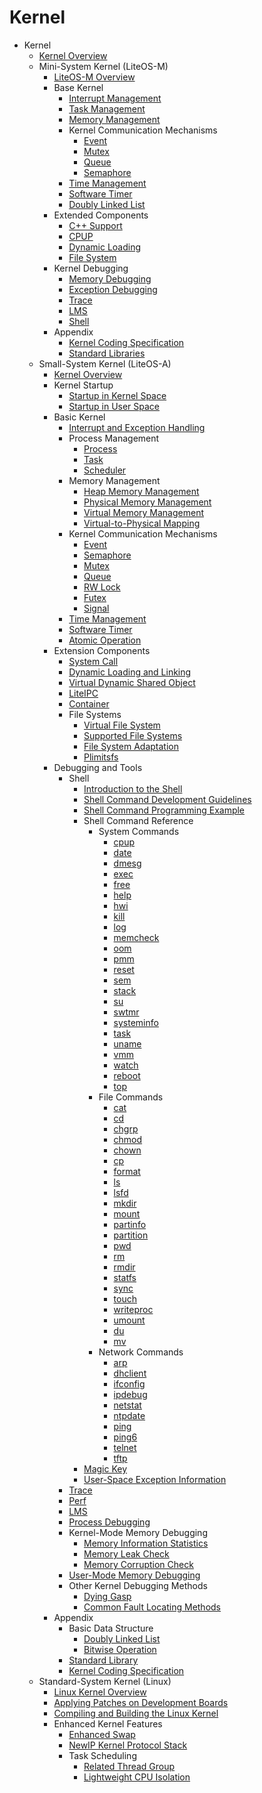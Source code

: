 # Kernel

- Kernel
    - [Kernel Overview](kernel-overview.md)
    - Mini-System Kernel (LiteOS-M)
        - [LiteOS-M Overview](kernel-mini-overview.md)
        - Base Kernel
            - [Interrupt Management](kernel-mini-basic-interrupt.md)
            - [Task Management](kernel-mini-basic-task.md)
            - [Memory Management](kernel-mini-basic-memory.md)
            - Kernel Communication Mechanisms
                - [Event](kernel-mini-basic-ipc-event.md)
                - [Mutex](kernel-mini-basic-ipc-mutex.md)
                - [Queue](kernel-mini-basic-ipc-queue.md)
                - [Semaphore](kernel-mini-basic-ipc-sem.md)
            - [Time Management](kernel-mini-basic-time.md)
            - [Software Timer](kernel-mini-basic-soft.md)
            - [Doubly Linked List](kernel-mini-basic-list.md)
        - Extended Components
            - [C++ Support](kernel-mini-extend-support.md)
            - [CPUP](kernel-mini-extend-cpup.md)
            - [Dynamic Loading](kernel-mini-extend-dynamic-loading.md)
            - [File System](kernel-mini-extend-file.md)
        - Kernel Debugging
            - [Memory Debugging](kernel-mini-memory-debug.md)
            - [Exception Debugging](kernel-mini-memory-exception.md)
            - [Trace](kernel-mini-memory-trace.md)
            - [LMS](kernel-mini-memory-lms.md)
           - [Shell](kernel-mini-debug-shell.md)
        - Appendix
            - [Kernel Coding Specification](kernel-mini-appx-code.md)
            - [Standard Libraries](kernel-mini-appx-lib.md)
    - Small-System Kernel (LiteOS-A)
        - [Kernel Overview](kernel-small-overview.md)
        - Kernel Startup
            - [Startup in Kernel Space](kernel-small-start-kernel.md)
            - [Startup in User Space](kernel-small-start-user.md)
        - Basic Kernel
            - [Interrupt and Exception Handling](kernel-small-basic-interrupt.md)
            - Process Management
                - [Process](kernel-small-basic-process-process.md)
                - [Task](kernel-small-basic-process-thread.md)
                - [Scheduler](kernel-small-basic-process-scheduler.md)
            - Memory Management
                - [Heap Memory Management](kernel-small-basic-memory-heap.md)
                - [Physical Memory Management](kernel-small-basic-memory-physical.md)
		        - [Virtual Memory Management](kernel-small-basic-memory-virtual.md)
		        - [Virtual-to-Physical Mapping](kernel-small-basic-inner-reflect.md)
            - Kernel Communication Mechanisms
               - [Event](kernel-small-basic-trans-event.md)
	           - [Semaphore](kernel-small-basic-trans-semaphore.md)
	           - [Mutex](kernel-small-basic-trans-mutex.md)
               - [Queue](kernel-small-basic-trans-queue.md)
               - [RW Lock](kernel-small-basic-trans-rwlock.md)
               - [Futex](kernel-small-basic-trans-user-mutex.md)
               - [Signal](kernel-small-basic-trans-user-signal.md)
            - [Time Management](kernel-small-basic-time.md)
	        - [Software Timer](kernel-small-basic-softtimer.md)
	        - [Atomic Operation](kernel-small-basic-atomic.md)
        - Extension Components
            - [System Call](kernel-small-bundles-system.md)
            - [Dynamic Loading and Linking](kernel-small-bundles-linking.md)
            - [Virtual Dynamic Shared Object](kernel-small-bundles-share.md)
            - [LiteIPC](kernel-small-bundles-ipc.md)
            - [Container](kernel-small-bundles-container.md)
            - File Systems
                - [Virtual File System](kernel-small-bundles-fs-virtual.md)
                - [Supported File Systems](kernel-small-bundles-fs-support.md)
                - [File System Adaptation](kernel-small-bundles-fs-new.md)
                - [Plimitsfs](kernel-small-plimits.md)
        - Debugging and Tools
            - Shell
                - [Introduction to the Shell](kernel-small-debug-shell-overview.md)
                - [Shell Command Development Guidelines](kernel-small-debug-shell-guide.md)
                - [Shell Command Programming Example](kernel-small-debug-shell-build.md)
                - Shell Command Reference
                    - System Commands
                        - [cpup](kernel-small-debug-shell-cmd-cpup.md)
                        - [date](kernel-small-debug-shell-cmd-date.md)
                        - [dmesg](kernel-small-debug-shell-cmd-dmesg.md)
                        - [exec](kernel-small-debug-shell-cmd-exec.md)
                        - [free](kernel-small-debug-shell-cmd-free.md)
                        - [help](kernel-small-debug-shell-cmd-help.md)
                        - [hwi](kernel-small-debug-shell-cmd-hwi.md)
                        - [kill](kernel-small-debug-shell-cmd-kill.md)
                        - [log](kernel-small-debug-shell-cmd-log.md)
                        - [memcheck](kernel-small-debug-shell-cmd-memcheck.md)
                        - [oom](kernel-small-debug-shell-cmd-oom.md)
                        - [pmm](kernel-small-debug-shell-cmd-pmm.md)
                        - [reset](kernel-small-debug-shell-cmd-reset.md)
                        - [sem](kernel-small-debug-shell-cmd-sem.md)
                        - [stack](kernel-small-debug-shell-cmd-stack.md)
                        - [su](kernel-small-debug-shell-cmd-su.md)
                        - [swtmr](kernel-small-debug-shell-cmd-swtmr.md)
                        - [systeminfo](kernel-small-debug-shell-cmd-sysinfo.md)
                        - [task](kernel-small-debug-shell-cmd-task.md)
                        - [uname](kernel-small-debug-shell-cmd-uname.md)
                        - [vmm](kernel-small-debug-shell-cmd-vmm.md)
                        - [watch](kernel-small-debug-shell-cmd-watch.md)
                        - [reboot](kernel-small-debug-shell-cmd-reboot.md)
                        - [top](kernel-small-debug-shell-cmd-top.md)
                    - File Commands
                        - [cat](kernel-small-debug-shell-file-cat.md)
                        - [cd](kernel-small-debug-shell-file-cd.md)
                        - [chgrp](kernel-small-debug-shell-file-chgrp.md)
                        - [chmod](kernel-small-debug-shell-file-chmod.md)
                        - [chown](kernel-small-debug-shell-file-chown.md)
                        - [cp](kernel-small-debug-shell-file-cp.md)
                        - [format](kernel-small-debug-shell-file-format.md)
                        - [ls](kernel-small-debug-shell-file-ls.md)
                        - [lsfd](kernel-small-debug-shell-file-lsfd.md)
                        - [mkdir](kernel-small-debug-shell-file-mkdir.md)
                        - [mount](kernel-small-debug-shell-file-mount.md)
                        - [partinfo](kernel-small-debug-shell-file-partinfo.md)
                        - [partition](kernel-small-debug-shell-file-partition.md)
                        - [pwd](kernel-small-debug-shell-file-pwd.md)
                        - [rm](kernel-small-debug-shell-file-rm.md)
                        - [rmdir](kernel-small-debug-shell-file-rmdir.md)
                        - [statfs](kernel-small-debug-shell-file-statfs.md)
                        - [sync](kernel-small-debug-shell-file-sync.md)
                        - [touch](kernel-small-debug-shell-file-touch.md)
                        - [writeproc](kernel-small-debug-shell-file-write.md)
                        - [umount](kernel-small-debug-shell-file-umount.md)
                        - [du](kernel-small-debug-shell-file-du.md)
                        - [mv](kernel-small-debug-shell-file-mv.md)
                    - Network Commands
                        - [arp](kernel-small-debug-shell-net-arp.md)
                        - [dhclient](kernel-small-debug-shell-net-dhclient.md)
                        - [ifconfig](kernel-small-debug-shell-net-ifconfig.md)
                        - [ipdebug](kernel-small-debug-shell-net-ipdebug.md)
                        - [netstat](kernel-small-debug-shell-net-netstat.md)
                        - [ntpdate](kernel-small-debug-shell-net-ntpdate.md)
                        - [ping](kernel-small-debug-shell-net-ping.md)
                        - [ping6](kernel-small-debug-shell-net-ping6.md)
                        - [telnet](kernel-small-debug-shell-net-telnet.md)
                        - [tftp](kernel-small-debug-shell-net-tftp.md)
                - [Magic Key](kernel-small-debug-shell-magickey.md)
                - [User-Space Exception Information](kernel-small-debug-shell-error.md)
            - [Trace](kernel-small-debug-trace.md)
            - [Perf](kernel-small-debug-perf.md)
            - [LMS](kernel-small-memory-lms.md)
            - [Process Debugging](kernel-small-debug-process-cpu.md)
            - Kernel-Mode Memory Debugging
                - [Memory Information Statistics](kernel-small-debug-memory-info.md)
                - [Memory Leak Check](kernel-small-debug-memory-leak.md)
                - [Memory Corruption Check](kernel-small-debug-memory-corrupt.md)
            - [User-Mode Memory Debugging](kernel-small-debug-user.md)
            - Other Kernel Debugging Methods
                - [Dying Gasp](kernel-small-debug-trace-other-lastwords.md)
                - [Common Fault Locating Methods](kernel-small-debug-trace-other-faqs.md)
        - Appendix
            - Basic Data Structure
                - [Doubly Linked List](kernel-small-apx-dll.md)
                - [Bitwise Operation](kernel-small-apx-bitwise.md)
            - [Standard Library](kernel-small-apx-library.md)
            - [Kernel Coding Specification](kernel-mini-appx-code.md)
    - Standard-System Kernel (Linux)
        - [Linux Kernel Overview](kernel-standard-overview.md)
        - [Applying Patches on Development Boards](kernel-standard-patch.md)
        - [Compiling and Building the Linux Kernel](kernel-standard-build.md)
        - Enhanced Kernel Features
          - [Enhanced Swap](kernel-standard-mm-eswap.md)
          - [NewIP Kernel Protocol Stack](kernel-standard-newip.md)
          - Task Scheduling
            - [Related Thread Group](kernel-standard-sched-rtg.md)
            - [Lightweight CPU Isolation](kernel-standard-sched-cpuisolation.md)  